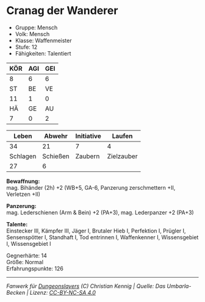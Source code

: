 # Cranag der Wanderer  
- Gruppe: Mensch  
- Volk: Mensch  
- Klasse: Waffenmeister  
- Stufe: 12  
- Fähigkeiten: Talentiert  


| KÖR | AGI | GEI |  
| --- | --- | --- |  
| 8   | 6   | 6   |
| ST  | BE  | VE  |  
| 11  | 1   | 0   |
| HÄ  | GE  | AU  |  
| 7   | 0   | 2   |


| Leben    | Abwehr   | Initiative | Laufen     |
| -------- | -------- | ---------- | ---------- |
| 34       | 21       | 7          | 4          |
| Schlagen | Schießen | Zaubern    | Zielzauber |
| 27       | 6        |            |            |

**Bewaffnung:**  
mag. Bihänder (2h) +2 (WB+5, GA-6, Panzerung zerschmettern +II, Verletzen +II)

**Panzerung:**  
mag. Lederschienen (Arm & Bein) +2 (PA+3), mag. Lederpanzer +2 (PA+3)

**Talente:**  
Einstecker III, Kämpfer III, Jäger I, Brutaler Hieb I, Perfektion I, Prügler I, Sensenspötter I, Standhaft I, Tod entrinnen I, Waffenkenner I, Wissensgebiet I, Wissensgebiet I

Gegnerhärte: 14  
Größe: Normal  
Erfahrungspunkte: 126  



___
*Fanwerk für [Dungeonslayers](https://www.dungeonslayers.net/) (C) Christian Kennig | Quelle: Das Umbarla-Becken | Lizenz: [CC-BY-NC-SA 4.0](https://creativecommons.org/licenses/by-nc-sa/4.0/deed.de)*